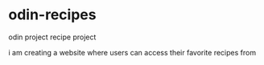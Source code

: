 # odin-recipes
odin project recipe project

i am creating a website where users can access their favorite recipes from
